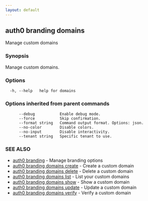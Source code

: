 ```yaml
---
layout: default
---
```

## auth0 branding domains

Manage custom domains

### Synopsis

Manage custom domains.

### Options

```
  -h, --help   help for domains
```

### Options inherited from parent commands

```
      --debug           Enable debug mode.
      --force           Skip confirmation.
      --format string   Command output format. Options: json.
      --no-color        Disable colors.
      --no-input        Disable interactivity.
      --tenant string   Specific tenant to use.
```

### SEE ALSO

* [auth0 branding](auth0_branding.md)	 - Manage branding options
* [auth0 branding domains create](auth0_branding_domains_create.md)	 - Create a custom domain
* [auth0 branding domains delete](auth0_branding_domains_delete.md)	 - Delete a custom domain
* [auth0 branding domains list](auth0_branding_domains_list.md)	 - List your custom domains
* [auth0 branding domains show](auth0_branding_domains_show.md)	 - Show a custom domain
* [auth0 branding domains update](auth0_branding_domains_update.md)	 - Update a custom domain
* [auth0 branding domains verify](auth0_branding_domains_verify.md)	 - Verify a custom domain


